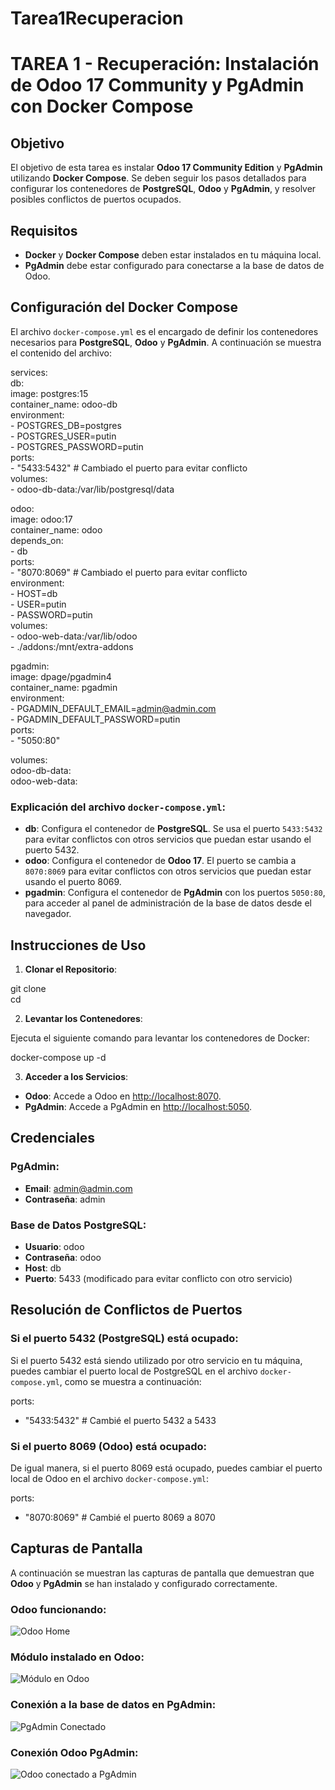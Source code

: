 # Tarea1Recuperacion  

# TAREA 1 - Recuperación: Instalación de Odoo 17 Community y PgAdmin con Docker Compose  


## Objetivo  

El objetivo de esta tarea es instalar **Odoo 17 Community Edition** y **PgAdmin** utilizando **Docker Compose**. Se deben seguir los pasos detallados   para configurar los contenedores de **PostgreSQL**, **Odoo** y **PgAdmin**, y resolver posibles conflictos de puertos ocupados.  


## Requisitos  

- **Docker** y **Docker Compose** deben estar instalados en tu máquina local.  
- **PgAdmin** debe estar configurado para conectarse a la base de datos de Odoo.  


## Configuración del Docker Compose  

El archivo `docker-compose.yml` es el encargado de definir los contenedores necesarios para **PostgreSQL**, **Odoo** y **PgAdmin**. A continuación se   muestra el contenido del archivo:  



services:  
  db:  
    image: postgres:15  
    container_name: odoo-db  
    environment:  
      - POSTGRES_DB=postgres  
      - POSTGRES_USER=putin  
      - POSTGRES_PASSWORD=putin  
    ports:  
      - "5433:5432"  # Cambiado el puerto para evitar conflicto  
    volumes:  
      - odoo-db-data:/var/lib/postgresql/data  

  odoo:  
    image: odoo:17  
    container_name: odoo  
    depends_on:  
      - db  
    ports:  
      - "8070:8069"  # Cambiado el puerto para evitar conflicto  
    environment:  
      - HOST=db  
      - USER=putin  
      - PASSWORD=putin  
    volumes:  
      - odoo-web-data:/var/lib/odoo  
      - ./addons:/mnt/extra-addons  

  pgadmin:  
    image: dpage/pgadmin4  
    container_name: pgadmin  
    environment:  
      - PGADMIN_DEFAULT_EMAIL=admin@admin.com  
      - PGADMIN_DEFAULT_PASSWORD=putin  
    ports:  
      - "5050:80"  

volumes:  
  odoo-db-data:  
  odoo-web-data:  


### Explicación del archivo `docker-compose.yml`:  

- **db**: Configura el contenedor de **PostgreSQL**. Se usa el puerto `5433:5432` para evitar conflictos con otros servicios que puedan estar usando el   puerto 5432.    
- **odoo**: Configura el contenedor de **Odoo 17**. El puerto se cambia a `8070:8069` para evitar conflictos con otros servicios que puedan estar usando el puerto 8069.  
- **pgadmin**: Configura el contenedor de **PgAdmin** con los puertos `5050:80`, para acceder al panel de administración de la base de datos desde el navegador.  


## Instrucciones de Uso  

1. **Clonar el Repositorio**:  

git clone <url-del-repositorio>  
cd <nombre-del-repositorio>  
  

2. **Levantar los Contenedores**:  

Ejecuta el siguiente comando para levantar los contenedores de Docker:  
  

docker-compose up -d  


3. **Acceder a los Servicios**:  

- **Odoo**: Accede a Odoo en [http://localhost:8070](http://localhost:8070).  
- **PgAdmin**: Accede a PgAdmin en [http://localhost:5050](http://localhost:5050).  


## Credenciales  

### PgAdmin:  

- **Email**: admin@admin.com  
- **Contraseña**: admin  

### Base de Datos PostgreSQL:  

- **Usuario**: odoo  
- **Contraseña**: odoo  
- **Host**: db  
- **Puerto**:  5433 (modificado para evitar conflicto con otro servicio)  



## Resolución de Conflictos de Puertos  

### Si el puerto **5432** (PostgreSQL) está ocupado:  

Si el puerto 5432 está siendo utilizado por otro servicio en tu máquina, puedes cambiar el puerto local de PostgreSQL en el archivo `docker-  compose.yml`, como se muestra a continuación:  


ports:  
  - "5433:5432"  # Cambié el puerto 5432 a 5433  


### Si el puerto **8069** (Odoo) está ocupado:  

De igual manera, si el puerto 8069 está ocupado, puedes cambiar el puerto local de Odoo en el archivo `docker-compose.yml`:  


ports:  
  - "8070:8069"  # Cambié el puerto 8069 a 8070  




## Capturas de Pantalla  

A continuación se muestran las capturas de pantalla que demuestran que **Odoo** y **PgAdmin** se han instalado y configurado correctamente.  

### Odoo funcionando:  

![Odoo Home](https://github.com/JavierP5/Tarea1Recuperacion/blob/main/Captura%20desde%202025-04-10%2012-36-21.png)  

### Módulo instalado en Odoo:  

![Módulo en Odoo](https://github.com/JavierP5/Tarea1Recuperacion/blob/main/Captura%20desde%202025-04-10%2012-58-10.png)  


### Conexión a la base de datos en PgAdmin:  

![PgAdmin Conectado](https://github.com/JavierP5/Tarea1Recuperacion/blob/main/Captura%20desde%202025-04-10%2012-28-18.png)  

### Conexión Odoo PgAdmin:  

![Odoo conectado a PgAdmin](https://github.com/JavierP5/Tarea1Recuperacion/blob/main/unnamed.png)  




